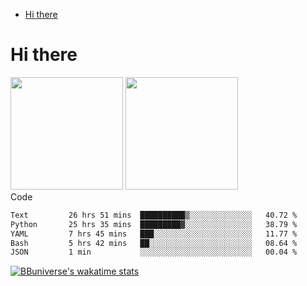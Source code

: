 <!--ts-->
* [Hi there](#hi-there)

<!-- Created by https://github.com/ekalinin/github-markdown-toc -->
<!-- Added by: runner, at: Wed Sep 27 04:19:34 UTC 2023 -->

<!--te-->


# Hi there

<!--
**BBuniverse/BBuniverse** is a ✨ _special_ ✨ repository because its `README.md` (this file) appears on your GitHub profile.

Here are some ideas to get you started:

- 🔭 I’m currently working on ...
- 🌱 I’m currently learning ...
- 👯 I’m looking to collaborate on ...
- 🤔 I’m looking for help with ...
- 💬 Ask me about ...
- 📫 How to reach me: ...
- 😄 Pronouns: ...
- ⚡ Fun fact: ...
-->


<div display="flex">
  <img src="https://github-readme-stats.vercel.app/api?username=BBuniverse&show_icons=true&count_private=true&theme=radical&hide_border=true" height="180"/>
  <img src="https://github-readme-stats.vercel.app/api/top-langs/?username=BBuniverse&layout=compact&theme=radical&hide_border=true" height="180"/>
</div
     

## Code
<!--START_SECTION:waka-->

```txt
Text         26 hrs 51 mins  ██████████▒░░░░░░░░░░░░░░   40.72 %
Python       25 hrs 35 mins  █████████▓░░░░░░░░░░░░░░░   38.79 %
YAML         7 hrs 45 mins   ███░░░░░░░░░░░░░░░░░░░░░░   11.77 %
Bash         5 hrs 42 mins   ██░░░░░░░░░░░░░░░░░░░░░░░   08.64 %
JSON         1 min           ░░░░░░░░░░░░░░░░░░░░░░░░░   00.04 %
```

<!--END_SECTION:waka-->
     
[![BBuniverse's wakatime stats](https://github-readme-stats.vercel.app/api/wakatime?username=BBuniverse)](https://github.com/anuraghazra/github-readme-stats)
